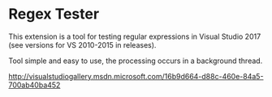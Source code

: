 Regex Tester
============
This extension is a tool for testing regular expressions in Visual Studio 2017 (see versions for VS 2010-2015 in releases).

Tool simple and easy to use, the processing occurs in a background thread.

http://visualstudiogallery.msdn.microsoft.com/16b9d664-d88c-460e-84a5-700ab40ba452
